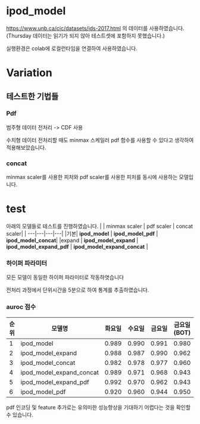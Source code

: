# ipod_model

https://www.unb.ca/cic/datasets/ids-2017.html 의 데이터를 사용하였습니다. (Thursday 데이터는 읽기가 되지 않아 테스트셋에 포함하지 못했습니다.)

실행환경은 colab에 로컬런타임을 연결하여 사용하였습니다.

# Variation
## 테스트한 기법들
### Pdf 
범주형 데이터 전처리 -> CDF 사용

수치형 데이터 전처리할 때도 minmax 스케일러 pdf 함수를 사용할 수 있다고 생각하여 적용해보았습니다. 

### concat
minmax scaler를 사용한 피처와 pdf scaler를 사용한 피처를 동시에 사용하는 모델입니다. 


# test
아래의 모델들로 테스트를 진행하였습니다. 
|  | minmax scaler | pdf scaler | concat scaler|
| ---|---|---|---|
|기본| **ipod_model** | **ipod_model_pdf** | **ipod_model_concat**|
|expand | **ipod_model_expand** | **ipod_model_expand_pdf** | **ipod_model_expand_concat** |

### 하이퍼 파라미터 
모든 모델이 동일한 하이퍼 파라미터로 작동하엿습니다

전처리 과정에서 단위시간을 5분으로 하여 통계를 추출하였습니다. 



### auroc 점수
| 순위 | 모델명 | 화요일 | 수요일 | 금요일 | 금요일(BOT) | 전체 | 
| ---|---|---|---|---|---|---|
| 1 | ipod_model | 0.989 | 0.990 | 0.991 | 0.980 | 0.987 | 
| 2 | ipod_model_expand | 0.988 | 0.987 | 0.990 | 0.962 | 0.979 | 
| 3 | ipod_model_concat | 0.982 | 0.978 | 0.977 | 0.960 | 0.973 | 
| 4 | ipod_model_expand_concat | 0.989 | 0.971 | 0.968 | 0.943 | 0.968 | 
| 5 | ipod_model_expand_pdf | 0.992 | 0.970 |0.962 | 0.943 | 0.965 | 
| 6 | ipod_model_pdf | 0.920 | 0.960 | 0.944 | 0.950 | 0.943 | 

pdf 인코딩 및 feature 추가로는 유의미한 성능향상을 기대하기 어렵다는 것을 확인할 수 있습니다. 
